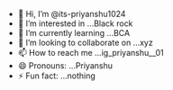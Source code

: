 - 👋 Hi, I’m @its-priyanshu1024
- 👀 I’m interested in ...Black rock 
- 🌱 I’m currently learning ...BCA
- 💞️ I’m looking to collaborate on ...xyz
- 📫 How to reach me ...ig_priyanshu__01
- 😄 Pronouns: ...Priyanshu
- ⚡ Fun fact: ...nothing
<!---
its-priyanshu1024/its-priyanshu1024 is a ✨ special ✨ repository because its `README.md` (this file) appears on your GitHub profile.
You can click the Preview link to take a look at your changes.
--->

